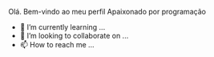 Olá. Bem-vindo ao meu perfil
Apaixonado por programação
- 🌱 I’m currently learning ...
- 💞️ I’m looking to collaborate on ...
- 📫 How to reach me ...

<!---
Rodrigo0206/Rodrigo0206 is a ✨ special ✨ repository because its `README.md` (this file) appears on your GitHub profile.
You can click the Preview link to take a look at your changes.
--->
